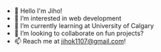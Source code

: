 - 👋 Hello I'm Jiho!
- 👀 I’m interested in web development
- 🌱 I’m currently learning at University of Calgary
- 💞️ I’m looking to collaborate on fun projects?
- 📫 Reach me at jihok1107@gmail.com!

